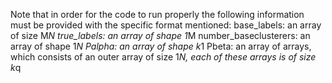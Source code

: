 Note that in order for the code to run properly the following information 
must be provided with the specific format mentioned:
base_labels:              an array of size M*N
true_labels:              an array of shape 1*M
number_baseclusterers:    an array of shape 1*N
Palpha:                   an array of shape k*1
Pbeta:                    an array of arrays, which consists of an outer array
                          of size 1*N, each of these arrays is of size k*q

